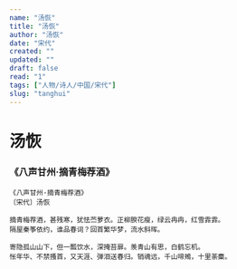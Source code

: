 ```yaml
---
name: "汤恢"
title: "汤恢"
author: "汤恢"
date: "宋代"
created: ""
updated: ""
draft: false
read: "1"
tags: ["人物/诗人/中国/宋代"]
slug: "tanghui"
---
```


# 汤恢

### 《八声甘州·摘青梅荐酒》

```
《八声甘州·摘青梅荐酒》
〔宋代〕汤恢

摘青梅荐酒，甚残寒，犹怯苎萝衣。正柳腴花瘦，绿云冉冉，红雪霏霏。
隔屋秦筝依约，谁品春词？回首繁华梦，流水斜晖。

寄隐孤山山下，但一瓢饮水，深掩苔扉。羡青山有思，白鹤忘机。
怅年华、不禁搔首，又天涯、弹泪送春归。销魂远，千山啼鴂，十里荼麋。
```
